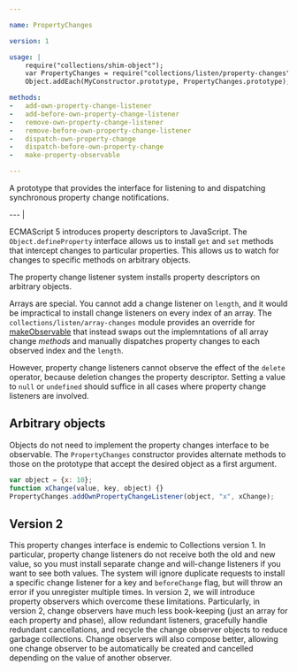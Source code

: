 ```yaml
---

name: PropertyChanges

version: 1

usage: |
    require("collections/shim-object");
    var PropertyChanges = require("collections/listen/property-changes");
    Object.addEach(MyConstructor.prototype, PropertyChanges.prototype);

methods:
-   add-own-property-change-listener
-   add-before-own-property-change-listener
-   remove-own-property-change-listener
-   remove-before-own-property-change-listener
-   dispatch-own-property-change
-   dispatch-before-own-property-change
-   make-property-observable

---
```


A prototype that provides the interface for listening to and dispatching
synchronous property change notifications.

--- |

ECMAScript 5 introduces property descriptors to JavaScript.
The `Object.defineProperty` interface allows us to install `get` and `set`
methods that intercept changes to particular properties.
This allows us to watch for changes to specific methods on arbitrary objects.

The property change listener system installs property descriptors on arbitrary
objects.

Arrays are special.
You cannot add a change listener on `length`, and it would be impractical to
install change listeners on every index of an array.
The `collections/listen/array-changes` module provides an override for
[makeObservable](/method/make-observable) that instead swaps out the
implemntations of all array change *methods* and manually dispatches property
changes to each observed index and the `length`.

However, property change listeners cannot observe the effect of the `delete`
operator, because deletion changes the property descriptor.
Setting a value to `null` or `undefined` should suffice in all cases where
property change listeners are involved.

## Arbitrary objects

Objects do not need to implement the property changes interface to be
observable.
The `PropertyChanges` constructor provides alternate methods to those on the
prototype that accept the desired object as a first argument.

```js
var object = {x: 10};
function xChange(value, key, object) {}
PropertyChanges.addOwnPropertyChangeListener(object, "x", xChange);
```

## Version 2

This property changes interface is endemic to Collections version 1.
In particular, property change listeners do not receive both the old and new
value, so you must install separate change and will-change listeners if you want
to see both values.
The system will ignore duplicate requests to install a specific change listener
for a key and `beforeChange` flag, but will throw an error if you unregister
multiple times.
In version 2, we will introduce property observers which overcome these
limitations.
Particularly, in version 2, change observers have much less book-keeping (just
an array for each property and phase), allow redundant listeners, gracefully
handle redundant cancellations, and recycle the change observer objects to
reduce garbage collections.
Change observers will also compose better, allowing one change observer to be
automatically be created and cancelled depending on the value of another
observer.

